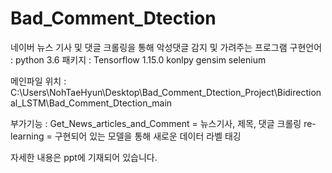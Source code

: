 # Bad_Comment_Dtection
네이버 뉴스 기사 및 댓글 크롤링을 통해 악성댓글 감지 및 가려주는 프로그램
구현언어 : python 3.6
패키지 : 
Tensorflow 1.15.0
konlpy
gensim
selenium

메인파일 위치 :
C:\Users\NohTaeHyun\Desktop\Bad_Comment_Dtection_Project\Bidirectional_LSTM\Bad_Comment_Dtection_main

부가기능 :
Get_News_articles_and_Comment = 뉴스기사, 제목, 댓글 크롤링
re-learning = 구현되어 있는 모델을 통해 새로운 데이터 라벨 태깅

자세한 내용은 ppt에 기재되어 있습니다.

